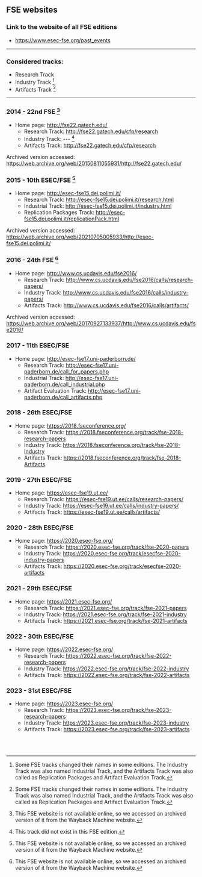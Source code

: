 ## FSE websites

### Link to the website of all FSE editions
- https://www.esec-fse.org/past_events

---

### Considered tracks:
- Research Track
- Industry Track [^1]
- Artifacts Track [^1]

---

### 2014 - 22nd FSE [^2]
- Home page: http://fse22.gatech.edu/
    - Research Track: http://fse22.gatech.edu/cfp/research
    - Industry Track: --- [^3]
    - Artifacts Track: http://fse22.gatech.edu/cfp/research

Archived version accessed: https://web.archive.org/web/20150811055931/http://fse22.gatech.edu/

### 2015 - 10th ESEC/FSE [^2]
- Home page: http://esec-fse15.dei.polimi.it/
    - Research Track: http://esec-fse15.dei.polimi.it/research.html
    - Industrial Track: http://esec-fse15.dei.polimi.it/industry.html
    - Replication Packages Track: http://esec-fse15.dei.polimi.it/replicationPack.html

Archived version accessed: https://web.archive.org/web/20210705005933/http://esec-fse15.dei.polimi.it/


### 2016 - 24th FSE [^2]
- Home page: http://www.cs.ucdavis.edu/fse2016/
    - Research Track: http://www.cs.ucdavis.edu/fse2016/calls/research-papers/
    - Industry Track: http://www.cs.ucdavis.edu/fse2016/calls/industry-papers/
    - Artifacts Track: http://www.cs.ucdavis.edu/fse2016/calls/artifacts/

Archived version accessed: https://web.archive.org/web/20170927133937/http://www.cs.ucdavis.edu/fse2016/


### 2017 - 11th ESEC/FSE
- Home page: http://esec-fse17.uni-paderborn.de/
    - Research Track: http://esec-fse17.uni-paderborn.de/call_for_papers.php
    - Industrial Track: http://esec-fse17.uni-paderborn.de/call_industrial.php
    - Artifact Evaluation Track: http://esec-fse17.uni-paderborn.de/call_artifacts.php


 
### 2018 - 26th ESEC/FSE
- Home page: https://2018.fseconference.org/
    - Research Track: https://2018.fseconference.org/track/fse-2018-research-papers
    - Industry Track: https://2018.fseconference.org/track/fse-2018-Industry
    - Artifacts Track: https://2018.fseconference.org/track/fse-2018-Artifacts



### 2019 - 27th ESEC/FSE
- Home page: https://esec-fse19.ut.ee/
    - Research Track: https://esec-fse19.ut.ee/calls/research-papers/
    - Industry Track: https://esec-fse19.ut.ee/calls/industry-papers/
    - Artifacts Track: https://esec-fse19.ut.ee/calls/artifacts/



### 2020 - 28th ESEC/FSE
- Home page: https://2020.esec-fse.org/
    - Research Track: https://2020.esec-fse.org/track/fse-2020-papers
    - Industry Track: https://2020.esec-fse.org/track/esecfse-2020-industry-papers
    - Artifacts Track: https://2020.esec-fse.org/track/esecfse-2020-artifacts



### 2021 - 29th ESEC/FSE
- Home page: https://2021.esec-fse.org/
    - Research Track: https://2021.esec-fse.org/track/fse-2021-papers
    - Industry Track: https://2021.esec-fse.org/track/fse-2021-industry
    - Artifacts Track: https://2021.esec-fse.org/track/fse-2021-artifacts



### 2022 - 30th ESEC/FSE
- Home page: https://2022.esec-fse.org/
    - Research Track: https://2022.esec-fse.org/track/fse-2022-research-papers
    - Industry Track: https://2022.esec-fse.org/track/fse-2022-industry
    - Artifacts Track: https://2022.esec-fse.org/track/fse-2022-artifacts



### 2023 -	31st ESEC/FSE
- Home page: https://2023.esec-fse.org/
    - Research Track: https://2023.esec-fse.org/track/fse-2023-research-papers
    - Industry Track: https://2023.esec-fse.org/track/fse-2023-industry
    - Artifacts Track: https://2023.esec-fse.org/track/fse-2023-artifacts


<br><br>

[^1]: Some FSE tracks changed their names in some editions. The Industry Track was also named Industrial Track, and the Artifacts Track was also called as Replication Packages and Artifact Evaluation Track.

[^2]: This FSE website is not available online, so we accessed an archived version of it from the Wayback Machine website.

[^3]: This track did not exist in this FSE edition.